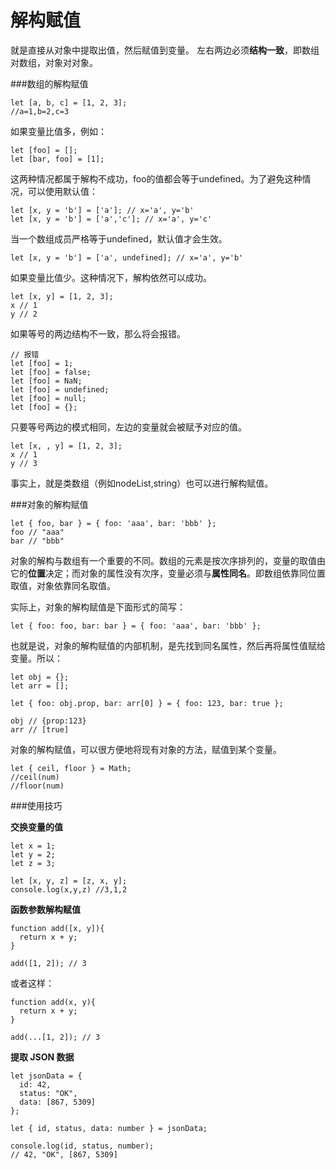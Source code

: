 解构赋值
===================
就是直接从对象中提取出值，然后赋值到变量。
左右两边必须**结构一致**，即数组对数组，对象对对象。


###数组的解构赋值

    let [a, b, c] = [1, 2, 3];
    //a=1,b=2,c=3
如果变量比值多，例如：

    let [foo] = [];
    let [bar, foo] = [1];

这两种情况都属于解构不成功，foo的值都会等于undefined。为了避免这种情况，可以使用默认值：

    let [x, y = 'b'] = ['a']; // x='a', y='b'
    let [x, y = 'b'] = ['a','c']; // x='a', y='c'
当一个数组成员严格等于undefined，默认值才会生效。

    let [x, y = 'b'] = ['a', undefined]; // x='a', y='b'
如果变量比值少。这种情况下，解构依然可以成功。

    let [x, y] = [1, 2, 3];
    x // 1
    y // 2

如果等号的两边结构不一致，那么将会报错。

    // 报错
    let [foo] = 1;
    let [foo] = false;
    let [foo] = NaN;
    let [foo] = undefined;
    let [foo] = null;
    let [foo] = {};
只要等号两边的模式相同，左边的变量就会被赋予对应的值。

    let [x, , y] = [1, 2, 3];
    x // 1
    y // 3

事实上，就是类数组（例如nodeList,string）也可以进行解构赋值。

###对象的解构赋值

    let { foo, bar } = { foo: 'aaa', bar: 'bbb' };
    foo // "aaa"
    bar // "bbb"
对象的解构与数组有一个重要的不同。数组的元素是按次序排列的，变量的取值由它的**位置**决定；而对象的属性没有次序，变量必须与**属性同名**。即数组依靠同位置取值，对象依靠同名取值。

实际上，对象的解构赋值是下面形式的简写：

    let { foo: foo, bar: bar } = { foo: 'aaa', bar: 'bbb' };

也就是说，对象的解构赋值的内部机制，是先找到同名属性，然后再将属性值赋给变量。所以：

    let obj = {};
    let arr = [];
    
    let { foo: obj.prop, bar: arr[0] } = { foo: 123, bar: true };
    
    obj // {prop:123}
    arr // [true]
    
对象的解构赋值，可以很方便地将现有对象的方法，赋值到某个变量。

    let { ceil, floor } = Math;
    //ceil(num)
    //floor(num)

###使用技巧

**交换变量的值**

    let x = 1;
    let y = 2;
    let z = 3;
    
    let [x, y, z] = [z, x, y];
    console.log(x,y,z) //3,1,2
    
**函数参数解构赋值**

    function add([x, y]){
      return x + y;
    }

    add([1, 2]); // 3
或者这样：

    function add(x, y){
      return x + y;
    }

    add(...[1, 2]); // 3

**提取 JSON 数据**

    let jsonData = {
      id: 42,
      status: "OK",
      data: [867, 5309]
    };
    
    let { id, status, data: number } = jsonData;
    
    console.log(id, status, number);
    // 42, "OK", [867, 5309]

